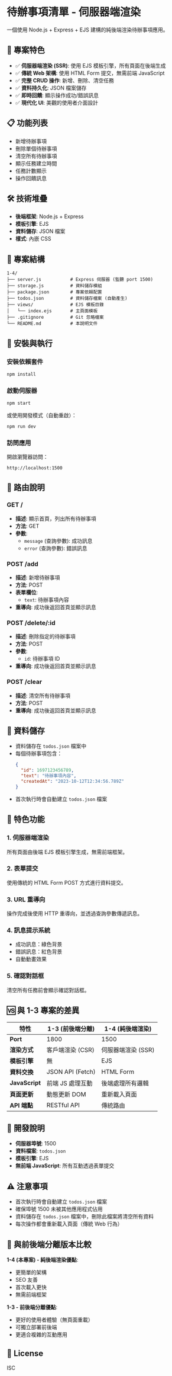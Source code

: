 # 待辦事項清單 - 伺服器端渲染

一個使用 Node.js + Express + EJS 建構的純後端渲染待辦事項應用。

## 🌟 專案特色

- ✅ **伺服器端渲染 (SSR)**: 使用 EJS 模板引擎，所有頁面在後端生成
- ✅ **傳統 Web 架構**: 使用 HTML Form 提交，無需前端 JavaScript
- ✅ **完整 CRUD 操作**: 新增、刪除、清空任務
- ✅ **資料持久化**: JSON 檔案儲存
- ✅ **即時回饋**: 顯示操作成功/錯誤訊息
- ✅ **現代化 UI**: 美觀的使用者介面設計

## 📋 功能列表

- 新增待辦事項
- 刪除單個待辦事項
- 清空所有待辦事項
- 顯示任務建立時間
- 任務計數顯示
- 操作回饋訊息

## 🛠 技術堆疊

- **後端框架**: Node.js + Express
- **模板引擎**: EJS
- **資料儲存**: JSON 檔案
- **樣式**: 內嵌 CSS

## 📂 專案結構

```
1-4/
├── server.js           # Express 伺服器 (監聽 port 1500)
├── storage.js          # 資料儲存模組
├── package.json        # 專案依賴配置
├── todos.json          # 資料儲存檔案 (自動產生)
├── views/              # EJS 模板目錄
│   └── index.ejs       # 主頁面模板
├── .gitignore          # Git 忽略檔案
└── README.md           # 本說明文件
```

## 🚀 安裝與執行

### 安裝依賴套件

```bash
npm install
```

### 啟動伺服器

```bash
npm start
```

或使用開發模式（自動重啟）：

```bash
npm run dev
```

### 訪問應用

開啟瀏覽器訪問：

```
http://localhost:1500
```

## 🔧 路由說明

### GET /
- **描述**: 顯示首頁，列出所有待辦事項
- **方法**: GET
- **參數**: 
  - `message` (查詢參數): 成功訊息
  - `error` (查詢參數): 錯誤訊息

### POST /add
- **描述**: 新增待辦事項
- **方法**: POST
- **表單欄位**: 
  - `text`: 待辦事項內容
- **重導向**: 成功後返回首頁並顯示訊息

### POST /delete/:id
- **描述**: 刪除指定的待辦事項
- **方法**: POST
- **參數**: 
  - `id`: 待辦事項 ID
- **重導向**: 成功後返回首頁並顯示訊息

### POST /clear
- **描述**: 清空所有待辦事項
- **方法**: POST
- **重導向**: 成功後返回首頁並顯示訊息

## 💾 資料儲存

- 資料儲存在 `todos.json` 檔案中
- 每個待辦事項包含：
  ```json
  {
    "id": 1697123456789,
    "text": "待辦事項內容",
    "createdAt": "2023-10-12T12:34:56.789Z"
  }
  ```
- 首次執行時會自動建立 `todos.json` 檔案

## 🎨 特色功能

### 1. 伺服器端渲染
所有頁面由後端 EJS 模板引擎生成，無需前端框架。

### 2. 表單提交
使用傳統的 HTML Form POST 方式進行資料提交。

### 3. URL 重導向
操作完成後使用 HTTP 重導向，並透過查詢參數傳遞訊息。

### 4. 訊息提示系統
- 成功訊息：綠色背景
- 錯誤訊息：紅色背景
- 自動動畫效果

### 5. 確認對話框
清空所有任務前會顯示確認對話框。

## 🆚 與 1-3 專案的差異

| 特性 | 1-3 (前後端分離) | 1-4 (純後端渲染) |
|------|-----------------|-----------------|
| **Port** | 1800 | 1500 |
| **渲染方式** | 客戶端渲染 (CSR) | 伺服器端渲染 (SSR) |
| **模板引擎** | 無 | EJS |
| **資料交換** | JSON API (Fetch) | HTML Form |
| **JavaScript** | 前端 JS 處理互動 | 後端處理所有邏輯 |
| **頁面更新** | 動態更新 DOM | 重新載入頁面 |
| **API 端點** | RESTful API | 傳統路由 |

## 📝 開發說明

- **伺服器埠號**: 1500
- **資料檔案**: `todos.json`
- **模板引擎**: EJS
- **無前端 JavaScript**: 所有互動透過表單提交

## ⚠️ 注意事項

- 首次執行時會自動建立 `todos.json` 檔案
- 確保埠號 1500 未被其他應用程式佔用
- 資料儲存在 `todos.json` 檔案中，刪除此檔案將清空所有資料
- 每次操作都會重新載入頁面（傳統 Web 行為）

## 🔄 與前後端分離版本比較

**1-4 (本專案) - 純後端渲染優點**:
- 更簡單的架構
- SEO 友善
- 首次載入更快
- 無需前端框架

**1-3 - 前後端分離優點**:
- 更好的使用者體驗（無頁面重載）
- 可獨立部署前後端
- 更適合複雜的互動應用

## 📄 License

ISC


